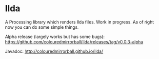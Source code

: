 Ilda
====

A Processing library which renders Ilda files.
Work in progress. As of right now you can do some simple things.

Alpha release (largely works but has some bugs): https://github.com/colouredmirrorball/Ilda/releases/tag/v0.0.3-alpha

Javadoc: http://colouredmirrorball.github.io/Ilda/
